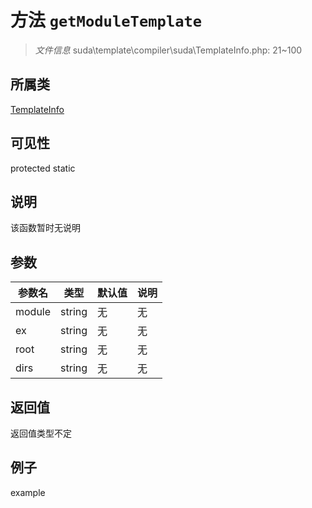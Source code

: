 # 方法 `getModuleTemplate`



> *文件信息* suda\template\compiler\suda\TemplateInfo.php: 21~100

## 所属类 

[TemplateInfo](../TemplateInfo.md)

## 可见性

 protected static

## 说明

该函数暂时无说明


## 参数


| 参数名 | 类型 | 默认值 | 说明 |
|--------|-----|-------|-------|
| module |  string | 无 | 无 |
| ex |  string | 无 | 无 |
| root |  string | 无 | 无 |
| dirs |  string | 无 | 无 |



## 返回值

返回值类型不定


## 例子

example